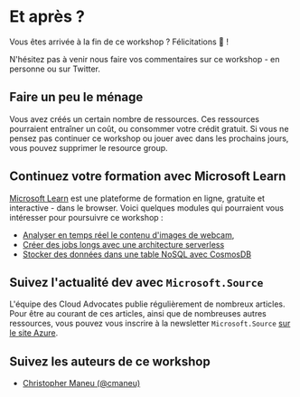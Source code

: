 # Et après ?

Vous êtes arrivée à la fin de ce workshop ? Félicitations 🥳 !

N'hésitez pas à venir nous faire vos commentaires sur ce workshop - en personne ou sur Twitter.


## Faire un peu le ménage

Vous avez créés un certain nombre de ressources. Ces ressources pourraient entraîner un coût, ou consommer votre crédit
gratuit. Si vous ne pensez pas continuer ce workshop ou jouer avec dans les prochains jours, vous pouvez supprimer le resource group.

## Continuez votre formation avec Microsoft Learn

[Microsoft Learn](http://docs.microsoft.com/learn?wt.mc_id=blinkingcompressor-github-chmaneu) est une plateforme de formation en ligne, gratuite et interactive - dans le browser. Voici quelques modules
qui pourraient vous intéresser pour poursuivre ce workshop : 

- [Analyser en temps réel le contenu d'images de webcam](https://docs.microsoft.com/en-us/learn/modules/build-ml-model-with-azure-stream-analytics/?wt.mc_id=blinkingcompressor-github-chmaneu),
- [Créer des jobs longs avec une architecture serverless](https://docs.microsoft.com/en-us/learn/modules/create-long-running-serverless-workflow-with-durable-functions/?wt.mc_id=blinkingcompressor-github-chmaneu)
- [Stocker des données dans une table NoSQL avec CosmosDB](https://docs.microsoft.com/en-us/learn/modules/store-access-data-cosmos-table-api/?wt.mc_id=blinkingcompressor-github-chmaneu)

## Suivez l'actualité dev avec `Microsoft.Source`

L'équipe des Cloud Advocates publie régulièrement de nombreux articles. Pour être
au courant de ces articles, ainsi que de nombreuses autres ressources, vous pouvez
vous inscrire à la newsletter `Microsoft.Source` [sur le site Azure](https://azure.microsoft.com/fr-fr/resources/join-the-azure-developer-community/?wt.mc_id=blinkingcompressor-github-chmaneu).

## Suivez les auteurs de ce workshop

- [Christopher Maneu (@cmaneu)](https://twitter.com/cmaneu)